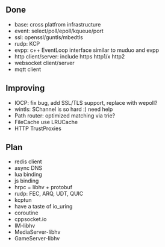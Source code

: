 ## Done

- base: cross platfrom infrastructure
- event: select/poll/epoll/kqueue/port
- ssl: openssl/guntls/mbedtls
- rudp: KCP
- evpp: c++ EventLoop interface similar to muduo and evpp
- http client/server: include https http1/x http2
- websocket client/server
- mqtt client

## Improving

- IOCP: fix bug, add SSL/TLS support, replace with wepoll?
- wintls: SChannel is so hard :) need help
- Path router: optimized matching via trie?
- FileCache use LRUCache
- HTTP TrustProxies

## Plan

- redis client
- async DNS
- lua binding
- js binding
- hrpc = libhv + protobuf
- rudp: FEC, ARQ, UDT, QUIC
- kcptun
- have a taste of io_uring
- coroutine
- cppsocket.io
- IM-libhv
- MediaServer-libhv
- GameServer-libhv
